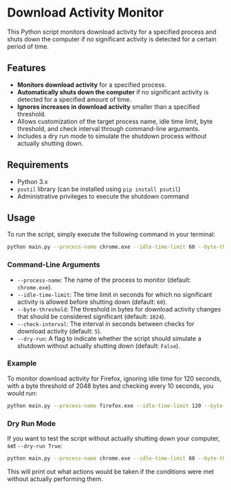 # Download Activity Monitor

This Python script monitors download activity for a specified process and shuts down the computer if no significant activity is detected for a certain period of time.

## Features

- **Monitors download activity** for a specified process.
- **Automatically shuts down the computer** if no significant activity is detected for a specified amount of time.
- **Ignores increases in download activity** smaller than a specified threshold.
- Allows customization of the target process name, idle time limit, byte threshold, and check interval through command-line arguments.
- Includes a dry run mode to simulate the shutdown process without actually shutting down.

## Requirements

- Python 3.x
- `psutil` library (can be installed using `pip install psutil`)
- Administrative privileges to execute the shutdown command

## Usage

To run the script, simply execute the following command in your terminal:

```bash
python main.py --process-name chrome.exe --idle-time-limit 60 --byte-threshold 1024 --check-interval 5 --dry-run False
```

### Command-Line Arguments

- `--process-name`: The name of the process to monitor (default: `chrome.exe`).
- `--idle-time-limit`: The time limit in seconds for which no significant activity is allowed before shutting down (default: `60`).
- `--byte-threshold`: The threshold in bytes for download activity changes that should be considered significant (default: `1024`).
- `--check-interval`: The interval in seconds between checks for download activity (default: `5`).
- `--dry-run`: A flag to indicate whether the script should simulate a shutdown without actually shutting down (default: `False`).

### Example

To monitor download activity for Firefox, ignoring idle time for 120 seconds, with a byte threshold of 2048 bytes and checking every 10 seconds, you would run:

```bash
python main.py --process-name firefox.exe --idle-time-limit 120 --byte-threshold 2048 --check-interval 10 --dry-run False
```

### Dry Run Mode

If you want to test the script without actually shutting down your computer, set `--dry-run True`:

```bash
python main.py --process-name chrome.exe --idle-time-limit 60 --byte-threshold 1024 --check-interval 5 --dry-run True
```

This will print out what actions would be taken if the conditions were met without actually performing them.
